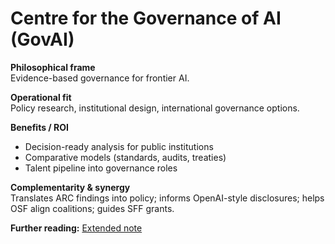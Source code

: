 # Centre for the Governance of AI (GovAI)
**Philosophical frame**  
Evidence-based governance for frontier AI.

**Operational fit**  
Policy research, institutional design, international governance options.

**Benefits / ROI**  
- Decision-ready analysis for public institutions  
- Comparative models (standards, audits, treaties)  
- Talent pipeline into governance roles

**Complementarity & synergy**  
Translates ARC findings into policy; informs OpenAI-style disclosures; helps OSF align coalitions; guides SFF grants.


**Further reading:** [Extended note](/funders/extended/GovAI.md)
